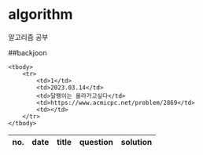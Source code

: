 # algorithm

알고리즘 공부

##backjoon
<table>
    <thead>
        <tr>
            <th>no.</th>
            <th>date</th>
            <th>title</th>
            <th>question</th>
            <th>solution</th>
        </tr>
    </thead>
    
    <tbody>
        <tr>
            <td>1</td>
            <td>2023.03.14</td>
            <td>달팽이는 올라가고싶다</td>
            <td>https://www.acmicpc.net/problem/2869</td>
            <td></td>
        </tr>
    </tbody>
    
</table>
